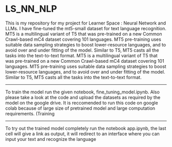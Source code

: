 # LS_NN_NLP
This is my repository for my project for Learner Space : Neural Network and LLMs. I have fine-tuned the mt5-small dataset for text language recognition. MT5 is a multilingual variant of T5 that was pre-trained on a new Common Crawl-based mC4 dataset covering 101 languages. MT5 pre-training uses suitable data sampling strategies to boost lower-resource languages, and to avoid over and under fitting of the model. Similar to T5, MT5 casts all the tasks into the text-to-text format.
MT5 is a multilingual variant of T5 that was pre-trained on a new Common Crawl-based mC4 dataset covering 101 languages. MT5 pre-training uses suitable data sampling strategies to boost lower-resource languages, and to avoid over and under fitting of the model. Similar to T5, MT5 casts all the tasks into the text-to-text format.
<br>
<hr>
To train the model run the given notebook, fine_tuning_model.ipynb. Also please take a look at the code and upload the datasets as required by the model on the google drive. It is reccomended to run this code on google colab because of large size of pretrained model and large computation requirements. (Training 
<hr>
To try out the trained model completely run the notebook app.ipynb, the last cell will give a link as output, it will redirect to an interface where you can input your text and recognize the language
